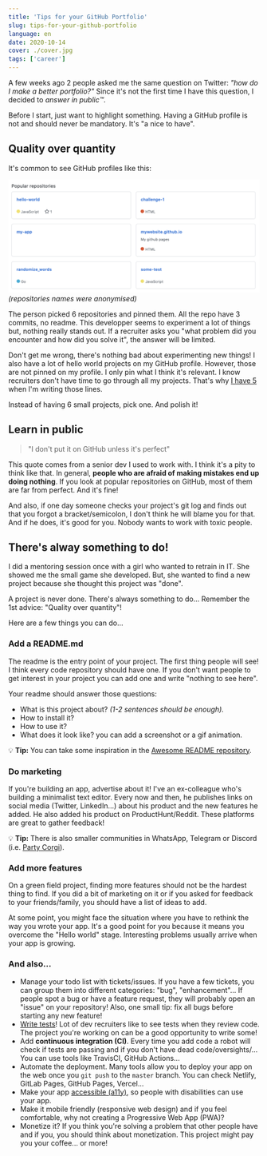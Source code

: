 ```yaml
---
title: 'Tips for your GitHub Portfolio'
slug: tips-for-your-github-portfolio
language: en
date: 2020-10-14
cover: ./cover.jpg
tags: ['career']
---
```


A few weeks ago 2 people asked me the same question on Twitter: _"how do I make a better
portfolio?"_ Since it's not the first time I have this question, I decided to _answer in public™️_.

Before I start, just want to highlight something. Having a GitHub profile is not and should never be
mandatory. It's "a nice to have".

## Quality over quantity

It's common to see GitHub profiles like this:

![pinned GitHub repositories with no description](./pinned-repos-meh.png) _(repositories names were
anonymised)_

The person picked 6 repositories and pinned them. All the repo have 3 commits, no readme. This
developper seems to experiment a lot of things but, nothing really stands out. If a recruiter asks
you "what problem did you encounter and how did you solve it", the answer will be limited.

Don't get me wrong, there's nothing bad about experimenting new things! I also have a lot of hello
world projects on my GitHub profile. However, those are not pinned on my profile. I only pin what I
think it's relevant. I know recruiters don't have time to go through all my projects. That's why
[I have 5](https://github.com/maxpou) when I'm writing those lines.

Instead of having 6 small projects, pick one. And polish it!

## Learn in public

> "I don't put it on GitHub unless it's perfect"

This quote comes from a senior dev I used to work with. I think it's a pity to think like that. In
general, **people who are afraid of making mistakes end up doing nothing**. If you look at popular
repositories on GitHub, most of them are far from perfect. And it's fine!

And also, if one day someone checks your project's git log and finds out that you forgot a
bracket/semicolon, I don't think he will blame you for that. And if he does, it's good for you.
Nobody wants to work with toxic people.

## There's alway something to do!

I did a mentoring session once with a girl who wanted to retrain in IT. She showed me the small game
she developed. But, she wanted to find a new project because she thought this project was "done".

A project is never done. There's always something to do... Remember the 1st advice: "Quality over
quantity"!

Here are a few things you can do...

### Add a README.md

The readme is the entry point of your project. The first thing people will see! I think every code
repository should have one. If you don't want people to get interest in your project you can add one
and write "nothing to see here".

Your readme should answer those questions:

- What is this project about? _(1-2 sentences should be enough)._
- How to install it?
- How to use it?
- What does it look like? you can add a screenshot or a gif animation.

💡 **Tip:** You can take some inspiration in the
[Awesome README repository](https://github.com/matiassingers/awesome-readme).

### Do marketing

If you're building an app, advertise about it! I've an ex-colleague who's building a minimalist text
editor. Every now and then, he publishes links on social media (Twitter, LinkedIn...) about his
product and the new features he added. He also added his product on ProductHunt/Reddit. These
platforms are great to gather feedback!

💡 **Tip:** There is also smaller communities in WhatsApp, Telegram or Discord (i.e.
[Party Corgi](https://discord.gg/partycorgi)).

### Add more features

On a green field project, finding more features should not be the hardest thing to find. If you did
a bit of marketing on it or if you asked for feedback to your friends/family, you should have a list
of ideas to add.

At some point, you might face the situation where you have to rethink the way you wrote your app.
It's a good point for you because it means you overcome the "Hello world" stage. Interesting
problems usually arrive when your app is growing.

### And also...

- Manage your todo list with tickets/issues. If you have a few tickets, you can group them into
  different categories: "bug", "enhancement"... If people spot a bug or have a feature request, they
  will probably open an "issue" on your repository! Also, one small tip: fix all bugs before
  starting any new feature!
- [Write tests](/10-tips-write-better-tests)! Lot of dev recruiters like to see tests when they
  review code. The project you're working on can be a good opportunity to write some!
- Add **continuous integration (CI)**. Every time you add code a robot will check if tests are
  passing and if you don't have dead code/oversights/... You can use tools like TravisCI, GitHub
  Actions...
- Automate the deployment. Many tools allow you to deploy your app on the web once you `git push` to
  the `master` branch. You can check Netlify, GitLab Pages, GitHub Pages, Vercel...
- Make your app [accessible (a11y)](https://developers.google.com/web/fundamentals/accessibility),
  so people with disabilities can use your app.
- Make it mobile friendly (responsive web design) and if you feel comfortable, why not creating a
  Progressive Web App (PWA)?
- Monetize it? If you think you're solving a problem that other people have and if you, you should
  think about monetization. This project might pay you your coffee... or more!
